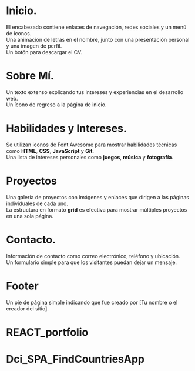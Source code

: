 # Inicio.

El encabezado contiene enlaces de navegación, redes sociales y un menú de iconos.  
Una animación de letras en el nombre, junto con una presentación personal y una imagen de perfil.  
Un botón para descargar el CV.

# Sobre Mí.

Un texto extenso explicando tus intereses y experiencias en el desarrollo web.  
Un ícono de regreso a la página de inicio.

# Habilidades y Intereses.

Se utilizan iconos de Font Awesome para mostrar habilidades técnicas como **HTML**, **CSS**, **JavaScript** y **Git**.  
Una lista de intereses personales como **juegos**, **música** y **fotografía**.

# Proyectos

Una galería de proyectos con imágenes y enlaces que dirigen a las páginas individuales de cada uno.  
La estructura en formato **grid** es efectiva para mostrar múltiples proyectos en una sola página.

# Contacto.

Información de contacto como correo electrónico, teléfono y ubicación.  
Un formulario simple para que los visitantes puedan dejar un mensaje.

# Footer

Un pie de página simple indicando que fue creado por [Tu nombre o el creador del sitio].
# REACT_portfolio
# Dci_SPA_FindCountriesApp
